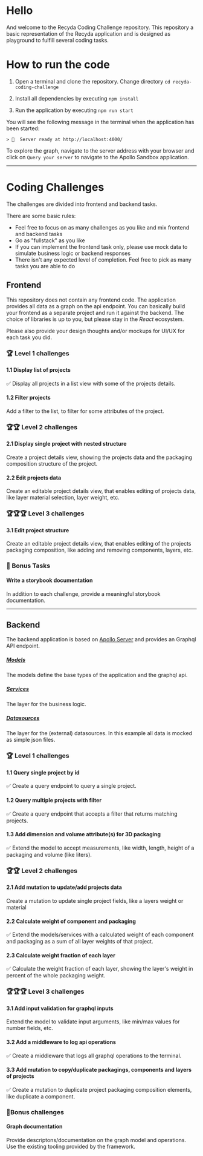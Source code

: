 
# Hello

And welcome to the Recyda Coding Challenge repository. This repository a basic representation of the Recyda application and is designed as playground to fulfill several coding tasks.


# How to run the code

1. Open a terminal and clone the repository. Change directory `cd recyda-coding-challenge`

2. Install all dependencies by executing `npm install`

3. Run the application by executing `npm run start`

You will see the following message in the terminal when the application has been started:
```
> 🚀  Server ready at http://localhost:4000/
```

To explore the graph, navigate to the server address with your browser and click on `Query your server` to navigate to the Apollo Sandbox application.

---

# Coding Challenges

The challenges are divided into frontend and backend tasks. 

There are some basic rules:
- Feel free to focus on as many challenges as you like and mix frontend and backend tasks
- Go as "fullstack" as you like
- If you can implement the frontend task only, please use mock data to simulate business logic or backend responses
- There isn't any expected level of completion. Feel free to pick as many tasks you are able to do

## Frontend

This repository does not contain any frontend code. The application provides all data as a graph on the api endpoint. You can basically build your frontend as a separate project and run it against the backend. The choice of libraries is up to you, but please stay in the *React* ecosystem.

Please also provide your design thoughts and/or mockups for UI/UX for each task you did.

### 🏆 Level 1 challenges

#### 1.1 Display list of projects
✅ Display all projects in a list view with some of the projects details.

#### 1.2 Filter projects
Add a filter to the list, to filter for some attributes of the project.

### 🏆🏆 Level 2 challenges

#### 2.1 Display single project with nested structure
Create a project details view, showing the projects data and the packaging composition structure of the project.

#### 2.2 Edit projects data
Create an editable project details view, that enables editing of projects data, like layer material selection, layer weight, etc.


### 🏆🏆🏆 Level 3 challenges
 
#### 3.1 Edit project structure
Create an editable project details view, that enables editing of the projects packaging composition, like adding and removing components, layers, etc.


### 🏅 Bonus Tasks

#### Write a storybook documentation

In addition to each challenge, provide a meaningful storybook documentation.

---

## Backend

The backend application is based on [Apollo Server](https://www.apollographql.com/docs/apollo-server/v3/) and provides an Graphql API endpoint. 

##### [Models](./src/models)

The models define the base types of the application and the graphql api.

##### [Services](./src/services)

The layer for the business logic.

##### [Datasources](./src/datasources)

The layer for the (external) datasources. In this example all data is mocked as simple json files.


### 🏆 Level 1 challenges

#### 1.1 Query single project by id
✅ Create a query endpoint to query a single project.

#### 1.2 Query multiple projects with filter
✅ Create a query endpoint that accepts a filter that returns matching projects.

#### 1.3 Add dimension and volume attribute(s) for 3D packaging
✅ Extend the model to accept measurements, like width, length, height of a packaging and volume (like liters).


### 🏆🏆 Level 2 challenges

#### 2.1 Add mutation to update/add projects data
Create a mutation to update single project fields, like a layers weight or material

#### 2.2 Calculate weight of component and packaging
✅ Extend the models/services with a calculated weight of each component and packaging as a sum of all layer weights of that project.

#### 2.3 Calculate weight fraction of each layer
✅ Calculate the weight fraction of each layer, showing the layer's weight in percent of the whole packaging weight.


### 🏆🏆🏆 Level 3 challenges

#### 3.1 Add input validation for graphql inputs
Extend the model to validate input arguments, like min/max values for number fields, etc.

#### 3.2 Add a middleware to log api operations
✅ Create a middleware that logs all graphql operations to the terminal.

#### 3.3 Add mutation to copy/duplicate packagings, components and layers of projects
✅ Create a mutation to duplicate project packaging composition elements, like duplicate a component.

### 🏅Bonus challenges

#### Graph documentation
Provide descriptons/documentation on the graph model and operations. Use the existing tooling provided by the framework. 
